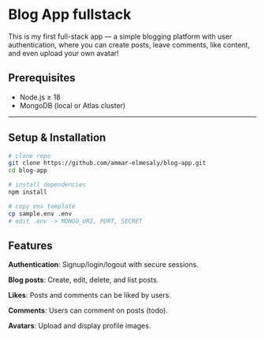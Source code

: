 # Blog App fullstack

This is my first full-stack app — a simple blogging platform with user authentication, where you can create posts, leave comments, like content, and even upload your own avatar!

## Prerequisites
- Node.js ≥ 18
- MongoDB (local or Atlas cluster)

---

## Setup & Installation

```bash
# clone repo
git clone https://github.com/ammar-elmesaly/blog-app.git
cd blog-app

# install dependencies
npm install

# copy env template
cp sample.env .env
# edit .env -> MONGO_URI, PORT, SECRET
```

## Features

**Authentication**: Signup/login/logout with secure sessions.

**Blog posts**: Create, edit, delete, and list posts.

**Likes**: Posts and comments can be liked by users.

**Comments**: Users can comment on posts (todo).

**Avatars**: Upload and display profile images.
